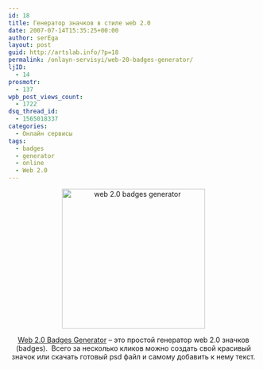 ```yaml
---
id: 18
title: Генератор значков в стиле web 2.0
date: 2007-07-14T15:35:25+00:00
author: serEga
layout: post
guid: http://artslab.info/?p=18
permalink: /onlayn-servisyi/web-20-badges-generator/
ljID:
  - 14
prosmotr:
  - 137
wpb_post_views_count:
  - 1722
dsq_thread_id:
  - 1565018337
categories:
  - Онлайн сервисы
tags:
  - badges
  - generator
  - online
  - Web 2.0
---
```

<center>
  <img title="web 2.0 badges generator" src="http://img177.imageshack.us/img177/103/badgesju6.jpg" border="0" alt="web 2.0 badges generator" width="288" height="282" />
</center>

<p style="text-align: center">
  <p style="text-align: center">
    <a title="web 2.0 badges" href="http://www.web20badges.com/" target="_blank">Web 2.0 Badges Generator</a> &#8211; это простой генератор web 2.0 значков (badges).  Всего за несколько кликов можно создать свой красивый значок или скачать готовый psd файл и самому добавить к нему текст.
  </p>